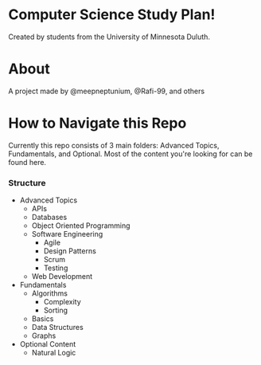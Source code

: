 # Computer Science Study Plan!
Created by students from the University of Minnesota Duluth.

# About 
A project made by @meepneptunium, @Rafi-99, and others

# How to Navigate this Repo
Currently this repo consists of 3 main folders: Advanced Topics, Fundamentals, and Optional. 
Most of the content you're looking for can be found here. 

### Structure
* Advanced Topics
    * APIs
    * Databases
    * Object Oriented Programming 
    * Software Engineering
        * Agile
        * Design Patterns
        * Scrum
        * Testing 
    * Web Development
* Fundamentals 
    * Algorithms
        * Complexity
        * Sorting 
    * Basics
    * Data Structures 
    * Graphs
* Optional Content
    * Natural Logic 